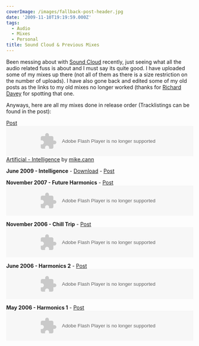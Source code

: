 ```yaml
---
coverImage: /images/fallback-post-header.jpg
date: '2009-11-10T19:19:59.000Z'
tags:
  - Audio
  - Mixes
  - Personal
title: Sound Cloud & Previous Mixes
---
```


Been messing about with [Sound Cloud](https://soundcloud.com/mike-cann) recently, just seeing what all the audio related fuss is about and I must say its quite good. I have uploaded some of my mixes up there (not all of them as there is a size restriction on the number of uploads). I have also gone back and edited some of my old posts as the links to my old mixes no longer worked (thanks for [Richard Davey](https://www.photonstorm.com/) for spotting that one.

<!-- more -->

Anyways, here are all my mixes done in release order (Tracklistings can be found in the post):

[Post](https://www.mikecann.co.uk/audio/personal-mixes/new-mix-coalescence/)
<object height="81" width="100%"> <param name="movie" value="https://player.soundcloud.com/player.swf?url=http%3A%2F%2Fapi.soundcloud.com%2Ftracks%2F29692245"></param> <param name="allowscriptaccess" value="always"></param> <embed allowscriptaccess="always" height="81" src="https://player.soundcloud.com/player.swf?url=http%3A%2F%2Fapi.soundcloud.com%2Ftracks%2F29692245" type="application/x-shockwave-flash" width="100%"></embed> </object> <span>[Artificial - Intelligence](https://soundcloud.com/mike-cann/artificial-intelligence) by [mike.cann](https://soundcloud.com/mike-cann)</span>

**June 2009 - Intelligence** - [Download](https://www.mikecann.co.uk/MP3s/Artificial%20-%20Intelligence.mp3) - [Post](https://www.mikecann.co.uk/audio/new-mix-artificial-intelligence/)

**November 2007 - Future Harmonics** - [Post](https://www.mikecann.co.uk/audio/artificial-future-harmonics/)
<object classid="clsid:d27cdb6e-ae6d-11cf-96b8-444553540000" width="100%" height="81" codebase="https://download.macromedia.com/pub/shockwave/cabs/flash/swflash.cab#version=6,0,40,0"><param name="allowscriptaccess" value="always" /><param name="src" value="https://player.soundcloud.com/player.swf?url=http%3A%2F%2Fsoundcloud.com%2Fmike-cann%2Ffuture-harmonics" /><embed type="application/x-shockwave-flash" width="100%" height="81" src="https://player.soundcloud.com/player.swf?url=http%3A%2F%2Fsoundcloud.com%2Fmike-cann%2Ffuture-harmonics" allowscriptaccess="always"></embed></object>

**November 2006 - Chill Trip** - [Post](https://www.mikecann.co.uk/audio/personal-mixes/artificial-chilltrip/)
<object classid="clsid:d27cdb6e-ae6d-11cf-96b8-444553540000" width="100%" height="81" codebase="https://download.macromedia.com/pub/shockwave/cabs/flash/swflash.cab#version=6,0,40,0"><param name="allowscriptaccess" value="always" /><param name="src" value="https://player.soundcloud.com/player.swf?url=http%3A%2F%2Fsoundcloud.com%2Fmike-cann%2Fchilltrip" /><embed type="application/x-shockwave-flash" width="100%" height="81" src="https://player.soundcloud.com/player.swf?url=http%3A%2F%2Fsoundcloud.com%2Fmike-cann%2Fchilltrip" allowscriptaccess="always"></embed></object> <span>[](https://soundcloud.com/mike-cann/chilltrip)</span>

**June 2006 - Harmonics 2** - [Post](https://www.mikecann.co.uk/audio/personal-mixes/artificial-harmonics-part-2/)
<object classid="clsid:d27cdb6e-ae6d-11cf-96b8-444553540000" width="100%" height="81" codebase="https://download.macromedia.com/pub/shockwave/cabs/flash/swflash.cab#version=6,0,40,0"><param name="allowscriptaccess" value="always" /><param name="src" value="https://player.soundcloud.com/player.swf?url=http%3A%2F%2Fsoundcloud.com%2Fmike-cann%2Fartificial-harmonics-part2" /><embed type="application/x-shockwave-flash" width="100%" height="81" src="https://player.soundcloud.com/player.swf?url=http%3A%2F%2Fsoundcloud.com%2Fmike-cann%2Fartificial-harmonics-part2" allowscriptaccess="always"></embed></object> <span>[](https://soundcloud.com/mike-cann/artificial-harmonics-part2)</span>

**May 2006 - Harmonics 1** - [Post](https://www.mikecann.co.uk/audio/personal-mixes/artificial-harmonics-part-1/)
<object classid="clsid:d27cdb6e-ae6d-11cf-96b8-444553540000" width="100%" height="81" codebase="https://download.macromedia.com/pub/shockwave/cabs/flash/swflash.cab#version=6,0,40,0"><param name="allowscriptaccess" value="always" /><param name="src" value="https://player.soundcloud.com/player.swf?url=http%3A%2F%2Fsoundcloud.com%2Fmike-cann%2Fartificial-harmonics-part-1" /><embed type="application/x-shockwave-flash" width="100%" height="81" src="https://player.soundcloud.com/player.swf?url=http%3A%2F%2Fsoundcloud.com%2Fmike-cann%2Fartificial-harmonics-part-1" allowscriptaccess="always"></embed></object> <span>[](https://soundcloud.com/mike-cann/artificial-harmonics-part-1)</span>
